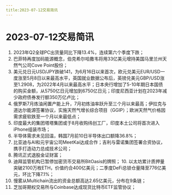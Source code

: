 ```yaml
---
title:2023-07-12交易简讯
---
```

# 2023-07-12交易简讯
1. 2023年Q2全球PC出货量同比下降13.4%，连续第六个季度下跌；
2. 巴菲特再度加码能源概念，伯克希尔哈撒韦将用33亿美元增持美国马里兰州天然气公司Cove Point股份；
3. 美元兑日元USD/JPY跌破141，为6月16日以来首次，欧元兑美元EUR/USD一度涨至5月8日以来最高水平，英国就业数据公布后，英镑兑美元GBP/USD涨至1.2908，为2022年4月以来最高水平；日本央行增加了5-10年期日本国债的购买金额，从5750亿日元增加到6750亿日元；印度尼西亚计划在2023年减少政府债券发行额350万亿卢比；
4. 俄罗斯7月炼油闲置产能上升，7月初炼油率跃升至三个月以来最高；伊拉克与道达尔能源签署协议，实施天然气增长综合项目（GGIP）；欧洲天然气价格因需求疲软跌至一个月以来最低点；
5. 印度最大的集团塔塔集团或于8月收购纬创工厂，印度本土公司将首次进入iPhone组装市场；
6. 半导体需求未见回温，韩国7月前10日半导体出口额降36.8%；
7. 比亚迪与AI和元宇宙公司MeetKai达成合作；吉利与雷诺集团签署合资协议，携手打造动力总成技术公司；
8. 腾讯正式退股金证财富；
9. 迪拜监管机构已暂停加密货币交易所BitOasis的牌照；
10. 以太坊累计质押量突破2100万枚ETH，价值约合400亿美元；二季度DeFi总锁仓量降至776亿美元，环比下降7.1%；
11. 慢雾从Multichain流出的资金总额高达2.65亿美元，分布在9条链；
12. 芝加哥期权交易所与Coinbase达成现货比特币ETF监管协议；